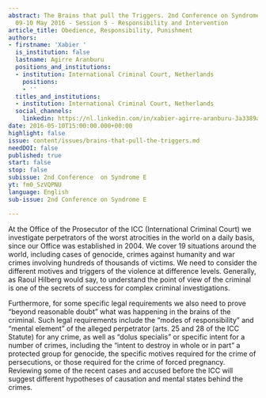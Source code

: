 ```yaml
---
abstract: The Brains that pull the Triggers. 2nd Conference on Syndrome E, Paris IAS,
  09-10 May 2016 - Session 5 - Responsibility and Intervention
article_title: Obedience, Responsibility, Punishment
authors:
- firstname: 'Xabier '
  is_institution: false
  lastname: Agirre Aranburu
  positions_and_institutions:
  - institution: International Criminal Court, Netherlands
    positions:
    - ''
  titles_and_institutions:
  - institution: International Criminal Court, Netherlands
  social_channels:
    linkedin: https://nl.linkedin.com/in/xabier-agirre-aranburu-3a3389a
date: 2016-05-10T15:00:00.000+00:00
highlight: false
issue: content/issues/brains-that-pull-the-triggers.md
needDOI: false
published: true
start: false
stop: false
subissue: 2nd Conference  on Syndrome E
yt: fm0_SzVQPNU
language: English
sub-issue: 2nd Conference on Syndrome E

---
```

At the Office of the Prosecutor of the ICC (International Criminal Court) we investigate perpetrators of the worst atrocities in the world on a daily basis, since our Office was established in 2004. We cover 19 situations around the world, including cases of genocide, crimes against humanity and war crimes involving hundreds of thousands of victims. We need to consider the different motives and triggers of the violence at difference levels. Generally, as Raoul Hilberg would say, to understand the point of view of the criminal is one of the secrets of success for complex criminal investigations. 

Furthermore, for some specific legal requirements we also need to prove “beyond reasonable doubt” what was happening in the brains of the criminal. Such legal requirements include the “modes of responsibility” and “mental element” of the alleged perpetrator (arts. 25 and 28 of the ICC Statute) for any crime, as well as “dolus specialis” or specific intent for a number of crimes, including the “intent to destroy in whole or in part” a protected group for genocide, the specific motives required for the crime of persecutions, or those required for the crime of forced pregnancy. Reviewing some of the recent cases and accused before the ICC will suggest different hypotheses of causation and mental states behind the crimes.

<Youtube yt="fm0_SzVQPNU" caption="Obedience, Responsibility, Punishment" start="false" stop="false"></Youtube>
